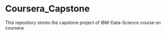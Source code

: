 # Coursera_Capstone
This repository stores the capstone project of IBM-Data-Science course on coursera
